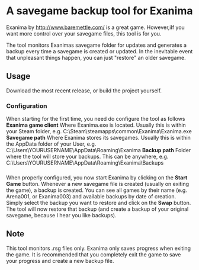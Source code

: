 # A savegame backup tool for Exanima

Exanima by http://www.baremettle.com/ is a great game. However,iIf you want more control over your savegame files, this tool is for you.

The tool monitors Exanimas savegame folder for updates and generates a backup every time a savegame is created or updated. In the inevitable event that unpleasant things happen, you can just "restore" an older savegame.

## Usage
Download the most recent release, or build the project yourself.

### Configuration
When starting for the first time, you need do configure the tool as follows
**Exanima game client**
Where Exanima.exe is located. Usually this is within your Steam folder, e.g. C:\Steam\steamapps\common\Exanima\Exanima.exe
**Savegame path**
Where Exanima stores its savegames. Usually this is within the AppData folder of your User, e.g. C:\Users\YOURUSERNAME\AppData\Roaming\Exanima
**Backup path**
Folder where the tool will store your backups. This can be anywhere, e.g. C:\Users\YOURUSERNAME\AppData\Roaming\Exanima\Backups

###
When properly configured, you now start Exanima by clicking on the **Start Game** button. Whenever a new savegame file is created (usually on exiting the game), a backup is created.
You can see all games by their name (e.g. Arena001, or Exanima003) and available backups by date of creation. Simply select the backup you want to restore and click on the **Swap** button. The tool will now restore that backup (and create a backup of your original savegame, because I hear you like backups).


## Note
This tool monitors .rsg files only.
Exanima only saves progress when exiting the game. It is recommended that you completely exit the game to save your progress and create a new backup file.
